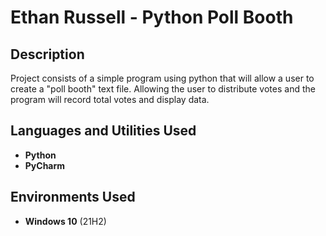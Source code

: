 <h1>Ethan Russell - Python Poll Booth</h1>

<h2>Description</h2>
Project consists of a simple program using python that will allow a user to create a "poll booth" text file. Allowing the user to distribute votes and the program will record total votes and display data.
<br />


<h2>Languages and Utilities Used</h2>

- <b>Python</b>
- <b>PyCharm</b>

<h2>Environments Used </h2>

- <b>Windows 10</b> (21H2)
<!--
 ```diff
- text in red
+ text in green
! text in orange
# text in gray
@@ text in purple (and bold)@@
```
--!>

